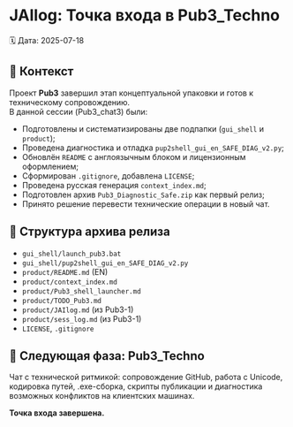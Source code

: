 # JAIlog: Точка входа в Pub3_Techno  
🗓️ Дата: 2025-07-18

## 📌 Контекст  
Проект **Pub3** завершил этап концептуальной упаковки и готов к техническому сопровождению.  
В данной сессии (Pub3_chat3) были:

- Подготовлены и систематизированы две подпапки (`gui_shell` и `product`);
- Проведена диагностика и отладка `pup2shell_gui_en_SAFE_DIAG_v2.py`;
- Обновлён `README` с англоязычным блоком и лицензионным оформлением;
- Сформирован `.gitignore`, добавлена `LICENSE`;
- Проведена русская генерация `context_index.md`;
- Подготовлен архив `Pub3_Diagnostic_Safe.zip` как первый релиз;
- Принято решение перевести технические операции в новый чат.

## 📁 Структура архива релиза
- `gui_shell/launch_pub3.bat`
- `gui_shell/pup2shell_gui_en_SAFE_DIAG_v2.py`
- `product/README.md` (EN)
- `product/context_index.md`
- `product/Pub3_shell_launcher.md`
- `product/TODO_Pub3.md`
- `product/JAIlog.md` (из Pub3-1)
- `product/sess_log.md` (из Pub3-1)
- `LICENSE`, `.gitignore`

## 🚩 Следующая фаза: Pub3_Techno
Чат с технической ритмикой: сопровождение GitHub, работа с Unicode, кодировка путей, .exe-сборка, скрипты публикации и диагностика возможных конфликтов на клиентских машинах.

**Точка входа завершена.**
